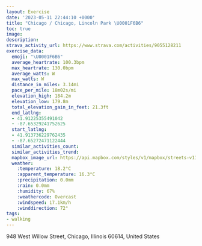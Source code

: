 ```yaml
---
layout: Exercise
date: '2023-05-11 22:44:10 +0000'
title: "Chicago / Chicago, Lincoln Park \U0001F6B6"
toc: true
image:
description:
strava_activity_url: https://www.strava.com/activities/9055128211
exercise_data:
  emoji: "\U0001F6B6"
  average_heartrate: 100.3bpm
  max_heartrate: 130.0bpm
  average_watts: W
  max_watts: W
  distance_in_miles: 3.14mi
  pace_per_mile: 18m02s/mi
  elevation_high: 184.2m
  elevation_low: 179.8m
  total_elevation_gain_in_feet: 21.3ft
  end_latlng:
  - 41.91225355491042
  - -87.65329241752625
  start_latlng:
  - 41.913736229762435
  - -87.65272471122444
  similar_activities_count:
  similar_activities_trend:
  mapbox_image_url: https://api.mapbox.com/styles/v1/mapbox/streets-v11/static/path-5+787af2-1.0(wgy~Fth~uOIqKEs%40EOKSCW%40_EKqUEYCGGEQEu%40AOGIQEk%40AyCEuB%40sBAwEG_CKmBIw%40Cq%40%40kCIkKDuEEyCPyB%40_%40IiAEUM%5DEQWEWRoBbAa%40%3F_%40Da%40JKAEIDWAaBGOOSGSE%5B%5BaBGUGEG%3FmAPUMg%40BMBWRCDDb%40KhALhBAHGLqAh%40KLO%60%40WL%5DIo%40R%5DWIA_%40j%40SN%5DLCN%3FJBHLPVPXH%5ECHCHKNg%40RKb%40G~%40g%40~%40Jl%40%40FCV%5D%60Ae%40ZX%5CCJRJ%40NCp%40%5BLABBFJDl%40f%40rAHr%40%5CnAPhALf%40LLLDbAAX%40LHFLD%5CBx%40ChCFfBB%7CDAhDZtI%3FbGFpJDZJNPBt%40%3FNDHNDd%40LxYJpSBhA),pin-s-s+e5b22e(-87.65083,41.91372),pin-s-f+89ae00(-87.65188999999998,41.91380999999999)/auto/800x800?access_token=pk.eyJ1Ijoiam9zaGJlY2ttYW4iLCJhIjoiY205eWR2aDd1MWZ6djJrbXc4a3M0bWZleiJ9.XiG9OWkNcZk2QzjJbxLB4A
  weather:
    :temperature: 18.2°C
    :apparent_temperature: 16.3°C
    :precipitation: 0.0mm
    :rain: 0.0mm
    :humidity: 67%
    :weathercode: Overcast
    :windspeed: 17.1km/h
    :winddirection: 72°
tags:
- walking
---
```

948 West Willow Street, Chicago, Illinois 60614, United States

